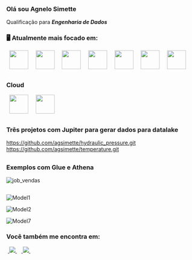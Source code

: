 ### Olá sou Agnelo Simette

Qualificação para ***Engenharia de Dados***

### 🖥️ Atualmente mais focado em:
<div display="inline">
  &nbsp;&nbsp;<img width="50" height="50" src="https://cdn.jsdelivr.net/gh/devicons/devicon/icons/python/python-original.svg" />&nbsp;&nbsp;
  &nbsp;&nbsp;<img width="50" height="50" src="https://cdn.jsdelivr.net/gh/devicons/devicon/icons/r/r-original.svg" />&nbsp;&nbsp;
  &nbsp;&nbsp;<img width="50" height="50" src="https://cdn.jsdelivr.net/gh/devicons/devicon/icons/nodejs/nodejs-original.svg" />&nbsp;&nbsp;
  &nbsp;&nbsp;<img width="50" height="50" src="https://cdn.jsdelivr.net/gh/devicons/devicon/icons/postgresql/postgresql-original.svg" />&nbsp;&nbsp;
  &nbsp;&nbsp;<img width="50" height="50" src="https://cdn.jsdelivr.net/gh/devicons/devicon/icons/mysql/mysql-original.svg" />&nbsp;&nbsp;
  &nbsp;&nbsp;<img width="50" height="50" src="https://cdn.jsdelivr.net/gh/devicons/devicon/icons/mongodb/mongodb-original.svg" />&nbsp;&nbsp;
  &nbsp;&nbsp;<img width="50" height="50" src="https://cdn.jsdelivr.net/gh/devicons/devicon/icons/redis/redis-original.svg" />&nbsp;&nbsp;
<div>

##
  
### Cloud 
<div display="inline">
  &nbsp;&nbsp;<img width="50" height="50" <img src="https://cdn.jsdelivr.net/gh/devicons/devicon/icons/amazonwebservices/amazonwebservices-original.svg" />&nbsp;&nbsp;
  &nbsp;&nbsp;<img width="50" height="50" <img src="https://cdn.jsdelivr.net/gh/devicons/devicon/icons/digitalocean/digitalocean-original.svg" />&nbsp;&nbsp;
<div>
  
##

### Três projetos com Jupiter para gerar dados para datalake

https://github.com/agsimette/hydraulic_pressure.git
https://github.com/agsimette/temperature.git

##

### Exemplos com Glue e Athena

![job_vendas](https://github.com/agsimette/agsimette/assets/46404433/29884313-70a4-43e4-9d1c-6047bfd345ce)

##

![Model1](https://github.com/agsimette/agsimette/assets/46404433/f328d1b7-ccca-4898-9c08-1cc3e4e109fd)

![Model2](https://github.com/agsimette/agsimette/assets/46404433/23373f40-b16e-4336-a9c8-074ca4c04086)

![Model7](https://github.com/agsimette/agsimette/assets/46404433/298aefd1-90b8-4366-830d-0906db31b38e)

  
### Você também me encontra em:
&nbsp;<a href="https://www.linkedin.com/in/agnelo-simette-49b8486b">
  <img src="https://img.shields.io/badge/linkedin-%230077B5.svg?style=for-the-badge&logo=linkedin&logoColor=white">
</a>&nbsp;
&nbsp;<a href="https://instagram.com/agnelosimette?igshid=YTQwZjQ0NmI0OA==">
  <img src="https://img.shields.io/badge/Instagram-%23E4405F.svg?style=for-the-badge&logo=Instagram&logoColor=white">
</a>&nbsp;

